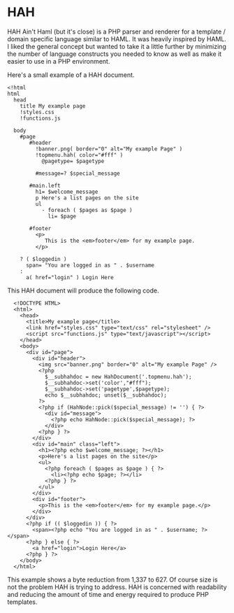 # HAH

HAH Ain't Haml (but it's close) is a PHP parser and renderer for a 
template / domain specific language similar to HAML. It was heavily 
inspired by HAML. I liked the general concept but wanted to take it
a little further by minimizing the number of language constructs you
needed to know as well as make it easier to use in a PHP environment.

Here's a small example of a HAH document.

    <!html
    html
      head
        title My example page
        !styles.css
        !functions.js
    
      body
        #page
           #header
             !banner.png( border="0" alt="My example Page" )
             !topmenu.hah( color="#fff" )
               @pagetype= $pagetype
    
             #message=? $special_message
    
           #main.left
             h1= $welcome_message
             p Here's a list pages on the site
             ul
               - foreach ( $pages as $page )
                 li= $page
    
           #footer
             <p>
                This is the <em>footer</em> for my example page.
             </p>
    
        ? ( $loggedin )
          span= "You are logged in as " . $username
        :
          a( href="login" ) Login Here

This HAH document will produce the following code.

      <!DOCTYPE HTML>
      <html>
        <head>
          <title>My example page</title>
          <link href="styles.css" type="text/css" rel="stylesheet" />
          <script src="functions.js" type="text/javascript"></script>
        </head>
        <body>
          <div id="page">
            <div id="header">
              <img src="banner.png" border="0" alt="My example Page" />
              <?php 
                $__subhahdoc = new HahDocument('.topmenu.hah'); 
                $__subhahdoc->set('color',"#fff"); 
                $__subhahdoc->set('pagetype',$pagetype); 
                echo $__subhahdoc; unset($__subhahdoc);  
              ?>
              <?php if (HahNode::pick($special_message) != '') { ?>
                <div id="message">
                  <?php echo HahNode::pick($special_message); ?>
                </div>
              <?php } ?>
            </div>
            <div id="main" class="left">
              <h1><?php echo $welcome_message; ?></h1>
              <p>Here's a list pages on the site</p>
              <ul>                      
                <?php foreach ( $pages as $page ) { ?>
                  <li><?php echo $page; ?></li>
                <?php } ?>
              </ul>
            </div>
            <div id="footer">         
              <p>This is the <em>footer</em> for my example page.</p>
            </div>
          </div>
          <?php if (( $loggedin )) { ?>
            <span><?php echo "You are logged in as " . $username; ?></span>
          <?php } else { ?>
            <a href="login">Login Here</a>
          <?php } ?>
        </body>
      </html>
  
This example shows a byte reduction from 1,337 to 627. Of course size 
is not the problem HAH is trying to address. HAH is concerned with 
readability and reducing the amount of time and energy required to 
produce PHP templates.
